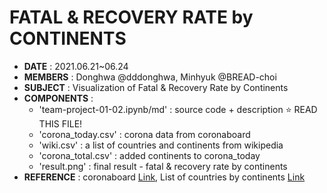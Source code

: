 # FATAL & RECOVERY RATE by CONTINENTS
- __DATE__ : 2021.06.21~06.24
- __MEMBERS__ : Donghwa @dddonghwa, Minhyuk @BREAD-choi
- __SUBJECT__ : Visualization of Fatal & Recovery Rate by Continents 
- __COMPONENTS__ : 
    - 'team-project-01-02.ipynb/md' : source code + description ⭐️ READ THIS FILE!
    - 'corona_today.csv' : corona data from coronaboard
    - 'wiki.csv' : a list of countries and continents from wikipedia
    - 'corona_total.csv' : added continents to corona_today
    - 'result.png' : final result - fatal & recovery rate by continents
- __REFERENCE__ : coronaboard [Link](https://coronaboard.kr/), List of countries by continents [Link](https://ko.wikipedia.org/wiki/%EB%8C%80%EB%A5%99%EB%B3%84_%EB%82%98%EB%9D%BC_%EB%AA%A9%EB%A1%9D)

